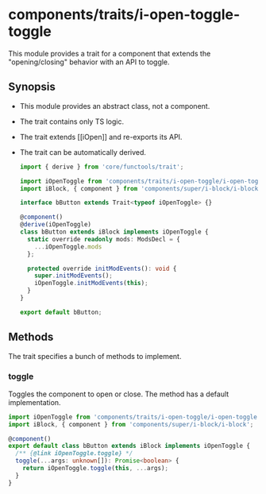 # components/traits/i-open-toggle-toggle

This module provides a trait for a component that extends the "opening/closing" behavior with an API to toggle.

## Synopsis

* This module provides an abstract class, not a component.

* The trait contains only TS logic.

* The trait extends [[iOpen]] and re-exports its API.

* The trait can be automatically derived.

  ```typescript
  import { derive } from 'core/functools/trait';

  import iOpenToggle from 'components/traits/i-open-toggle/i-open-toggle';
  import iBlock, { component } from 'components/super/i-block/i-block';

  interface bButton extends Trait<typeof iOpenToggle> {}

  @component()
  @derive(iOpenToggle)
  class bButton extends iBlock implements iOpenToggle {
    static override readonly mods: ModsDecl = {
      ...iOpenToggle.mods
    };

    protected override initModEvents(): void {
      super.initModEvents();
      iOpenToggle.initModEvents(this);
    }
  }

  export default bButton;
  ```

## Methods

The trait specifies a bunch of methods to implement.

### toggle

Toggles the component to open or close.
The method has a default implementation.

```typescript
import iOpenToggle from 'components/traits/i-open-toggle/i-open-toggle';
import iBlock, { component } from 'components/super/i-block/i-block';

@component()
export default class bButton extends iBlock implements iOpenToggle {
  /** {@link iOpenToggle.toggle} */
  toggle(...args: unknown[]): Promise<boolean> {
    return iOpenToggle.toggle(this, ...args);
  }
}
```
